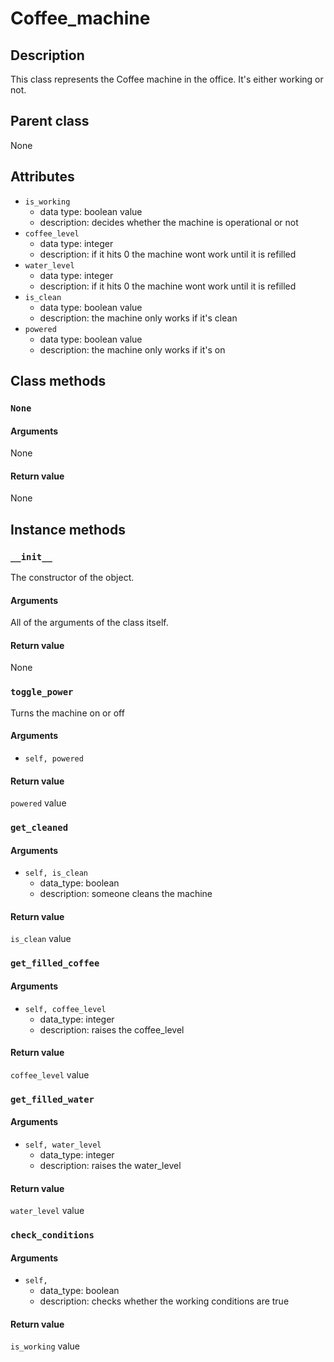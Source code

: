 # Coffee_machine

## Description
This class represents the Coffee machine in the office.
It's either working or not.
## Parent class
None

## Attributes

* ```is_working```
  * data type: boolean value
  * description: decides whether the machine is operational or not
* ```coffee_level```
  * data type: integer
  * description: if it hits 0 the machine wont work until it is refilled
* ```water_level```
   * data type: integer
   * description: if it hits 0 the machine wont work until it is refilled
* ```is_clean```
  * data type: boolean value
  * description: the machine only works if it's clean
* ```powered```
  * data type: boolean value
  * description: the machine only works if it's on

## Class methods

### ```None```

#### Arguments
None

#### Return value

None

## Instance methods

### ```__init__```
The constructor of the object.

#### Arguments

All of the arguments of the class itself.

#### Return value
None

### ```toggle_power```

Turns the machine on or off

#### Arguments
* ```self, powered```


#### Return value
```powered``` value

### ```get_cleaned```

#### Arguments
* ```self, is_clean```
  * data_type: boolean
  * description: someone cleans the machine

#### Return value
```is_clean``` value

### ```get_filled_coffee```

#### Arguments
* ```self, coffee_level```
  * data_type: integer
  * description: raises the coffee_level

#### Return value
```coffee_level``` value

### ```get_filled_water```

#### Arguments
* ```self, water_level```
  * data_type: integer
  * description: raises the water_level

#### Return value
```water_level``` value

### ```check_conditions```

#### Arguments
* ```self, ```
  * data_type: boolean
  * description: checks whether the working conditions are true

#### Return value
```is_working``` value
